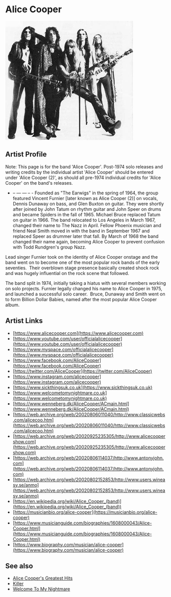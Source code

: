 # Alice Cooper

![](../../assets/artists/Alice_Cooper.png)

## Artist Profile

Note: This page is for the band 'Alice Cooper'. Post-1974 solo releases and writing credits by the individual artist 'Alice Cooper' should be entered under 'Alice Cooper (2)', as should all pre-1974 individual credits for 'Alice Cooper' on the band's releases. 
- – — — – -
Founded as "The Earwigs" in the spring of 1964, the group featured Vincent Furnier [later known as Alice Cooper (2)] on vocals, Dennis Dunaway on bass, and Glen Buxton on guitar. They were shortly after joined by John Tatum on rhythm guitar and John Speer on drums and became Spiders in the fall of 1965. Michael Bruce replaced Tatum on guitar in 1966. The band relocated to Los Angeles in March 1967, changed their name to The Nazz in April. Fellow Phoenix musician and friend Neal Smith moved in with the band in September 1967 and replaced Speer as drummer later that fall. By March of 1968 the band changed their name again, becoming Alice Cooper to prevent confusion with Todd Rundgren's group Nazz.

Lead singer Furnier took on the identity of Alice Cooper onstage and the band went on to become one of the most popular rock bands of the early seventies.  Their overblown stage presence basically created shock rock and was hugely influential on the rock scene that followed.

The band split in 1974, initially taking a hiatus with several members working on solo projects. Furnier legally changed his name to Alice Cooper in 1975, and launched a successful solo career.  Bruce, Dunaway and Smith went on to form Billion Dollar Babies, named after the most popular Alice Cooper album.

## Artist Links

- [https://www.alicecooper.com](https://www.alicecooper.com)
- [https://www.youtube.com/user/officialalicecooper](https://www.youtube.com/user/officialalicecooper)
- [https://www.myspace.com/officialalicecooper](https://www.myspace.com/officialalicecooper)
- [https://www.facebook.com/AliceCooper](https://www.facebook.com/AliceCooper)
- [https://twitter.com/AliceCooper](https://twitter.com/AliceCooper)
- [https://www.instagram.com/alicecooper](https://www.instagram.com/alicecooper)
- [https://www.sickthingsuk.co.uk](https://www.sickthingsuk.co.uk)
- [https://www.welcometomynightmare.co.uk](https://www.welcometomynightmare.co.uk)
- [https://www.wenneberg.dk/AliceCooper/ACmain.html](https://www.wenneberg.dk/AliceCooper/ACmain.html)
- [https://web.archive.org/web/20020806011040/http://www.classicwebs.com/alicecoo.htm](https://web.archive.org/web/20020806011040/http://www.classicwebs.com/alicecoo.htm)
- [https://web.archive.org/web/20020925235305/http://www.alicecoopershow.com](https://web.archive.org/web/20020925235305/http://www.alicecoopershow.com)
- [https://web.archive.org/web/20020806114037/http://www.antonyjohn.com](https://web.archive.org/web/20020806114037/http://www.antonyjohn.com)
- [https://web.archive.org/web/20020802152853/http://www.users.wineasy.se/anmo](https://web.archive.org/web/20020802152853/http://www.users.wineasy.se/anmo)
- [https://en.wikipedia.org/wiki/Alice_Cooper_(band)](https://en.wikipedia.org/wiki/Alice_Cooper_(band))
- [https://musicianbio.org/alice-cooper](https://musicianbio.org/alice-cooper)
- [https://www.musicianguide.com/biographies/1608000043/Alice-Cooper.html](https://www.musicianguide.com/biographies/1608000043/Alice-Cooper.html)
- [https://www.biography.com/musician/alice-cooper](https://www.biography.com/musician/alice-cooper)


## See also

- [Alice Cooper's Greatest Hits](Alice_Coopers_Greatest_Hits.md)
- [Killer](Killer.md)
- [Welcome To My Nightmare](Welcome_To_My_Nightmare.md)
